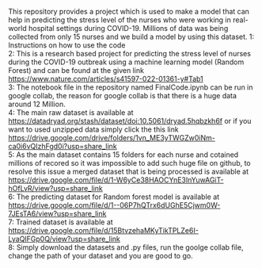 This repository provides a project which is used to make a model that can help in predicting the stress level of the nurses who were working in real-world hospital settings during COVID-19. Millions of data was being collected from only 15 nurses and we build a model by using this dataset.
1: Instructions on how to use the code <br/>
2: This is a research based project for predicting the stress level of nurses during the COVID-19 outbreak using a machine learning model (Random Forest) and can be found at the given link https://www.nature.com/articles/s41597-022-01361-y#Tab1 <br/>
3: The notebook file in the repository named FinalCode.ipynb can be run in google collab, the reason for google collab is that there is a huge data around 12 Million. <br/>
4: The main raw dataset is available at https://datadryad.org/stash/dataset/doi:10.5061/dryad.5hqbzkh6f or if you want to used unzipped data simply click the this link https://drive.google.com/drive/folders/1vn_ME3yTWGZw0iNm-ca0i6vQIzhFgd0i?usp=share_link <br/>
5: As the main dataset contains 15 folders for each nurse and cotained millions of recored so it was impossible to add such huge file on github, to resolve this issue a merged dataset that is being processed is available at https://drive.google.com/file/d/1-W6yCe38HAOCYnE3InYuwAGiT-hOfLvR/view?usp=share_link <br/>
6: The predicting dataset for Random forest model is available at https://drive.google.com/file/d/1--06P7hQTrx6dUGhE5Cjwm0W-7JEsTA6/view?usp=share_link <br/>
7: Trained dataset is available at https://drive.google.com/file/d/15BtvzehaMKyTikTPLZe6I-LyaQIFGp0Q/view?usp=share_link <br/>
8: Simply download the datasets and .py files, run the goolge collab file, change the path of your dataset and you are good to go. <br/>
